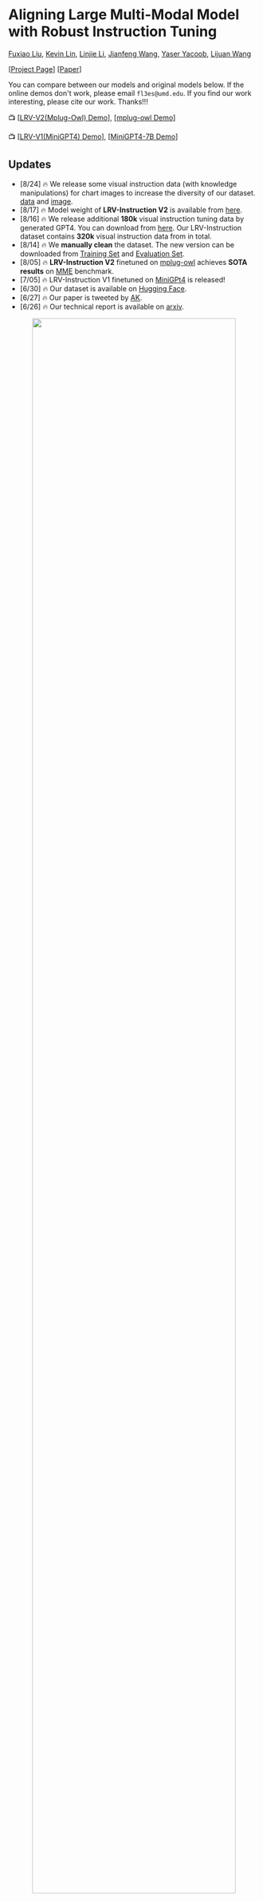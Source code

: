 # Aligning Large Multi-Modal Model with Robust Instruction Tuning
[Fuxiao Liu](https://fuxiaoliu.github.io/), [Kevin Lin](https://sites.google.com/site/kevinlin311tw/me), [Linjie Li](https://www.microsoft.com/en-us/research/people/linjli/), [Jianfeng Wang](http://jianfengwang.me/), [Yaser Yacoob](https://www.umiacs.umd.edu/people/yaser), [Lijuan Wang](https://www.microsoft.com/en-us/research/people/lijuanw/)

[[Project Page](https://fuxiaoliu.github.io/LRV/)] [[Paper](http://arxiv.org/abs/2306.14565)] 

You can compare between our models and original models below. If the online demos don't work, please email `fl3es@umd.edu`. If you find our work interesting, please cite our work. Thanks!!!


📺
[[LRV-V2(Mplug-Owl) Demo](https://2e493f50be28354855.gradio.live)], [[mplug-owl Demo](https://huggingface.co/spaces/MAGAer13/mPLUG-Owl)]
<br>


📺
[[LRV-V1(MiniGPT4) Demo](https://d225baa9dda7ba3877.gradio.live)], [[MiniGPT4-7B Demo](https://a7adeb59efb6b836f2.gradio.live)]



## Updates
- [8/24] 🔥 We release some visual instruction data (with knowledge manipulations) for chart images to increase the diversity of our dataset. [data](download.txt#L33) and [image](download.txt#L36).
- [8/17] 🔥 Model weight of **LRV-Instruction V2** is available from [here](download.txt#L24). 
- [8/16] 🔥 We release additional **180k** visual instruction tuning data by generated GPT4.  You can download from [here](download.txt#L20). Our LRV-Instruction dataset contains **320k** visual instruction data from in total.
- [8/14] 🔥 We **manually clean** the dataset. The new version can be downloaded from [Training Set](download.txt#L5) and [Evaluation Set](Evaluation/evaluation_set.json).
- [8/05] 🔥 **LRV-Instruction V2** finetuned on [mplug-owl](https://github.com/X-PLUG/mPLUG-Owl) achieves **SOTA results** on [MME](https://github.com/BradyFU/Awesome-Multimodal-Large-Language-Models/tree/Evaluation) benchmark.
- [7/05] 🔥 LRV-Instruction V1 finetuned on [MiniGPt4](https://github.com/X-PLUG/mPLUG-Owl) is released! 
- [6/30] 🔥 Our dataset is available on [Hugging Face](https://huggingface.co/datasets/VictorSanh/LrvInstruction).
- [6/27] 🔥 Our paper is tweeted by [AK](https://twitter.com/_akhaliq).
- [6/26] 🔥 Our technical report is available on [arxiv](http://arxiv.org/abs/2306.14565).

<p align="center">
    <a href="https://llava.hliu.cc/"><img src="./ranking.jpg" width="90%"></a> <br>
</p>

## Model Checkpoints
| Model name | Backbone | Download Link |
| --- | --- |---: |
| **LRV-Instruction V2** | Mplug-Owl | [link](download.txt#L24) |
| **LRV-Instruction V1** | MiniGPT4 |  [link](download.txt#L18) |


## Instruction Data
| Model name | Instruction | Image |
| --- | --- |---: |
| **LRV Instruction** | [link](download.txt#L28) | [link](download.txt#L12) |
| **LRV Instruction(More)** | [link](download.txt#L31) | [link](download.txt#L12) |
| **Chart Instruction** | [link](download.txt#L33) | [link](download.txt#L36) |

## Visual Instruction Data (LRV-Instruction)
We **update** the dataset with **300k** visual instructions generated by GPT4, covering 16 vision-and-language tasks with open-ended instructions and answers. LRV-Instruction include both positive instructions and negative instructions for more robust visual instruction tuning. The images of our dataset are from [Visual Genome](https://arxiv.org/pdf/1602.07332v1.pdf). Our data can be accessed from [here](download.txt#L28).
```
{'image_id': '2392588', 'question': 'Can you see a blue teapot on the white electric stove in the kitchen?', 'answer': 'There is no mention of a teapot on the white electric stove in the kitchen.', 'task': 'negative'}
```
For each instance, `image_id` refers to the image from [Visual Genome](https://arxiv.org/pdf/1602.07332v1.pdf). `question` and `answer` refer to the instruction-answer pair. `task` indicates the task name. You can download the images from [here](download.txt#L12).

We provide our prompts for GPT-4 queries to better facilitate research in this domain. Please check out the `prompts` folder for positive and negative instance generation. `negative1_generation_prompt.txt` contains the prompt to generate negative instructions with Nonexistent Element Manipulation. `negative2_generation_prompt.txt` contains the prompt to generate negative instructions with Existent Element Manipulation. You can refer to the code [here](https://github.com/FuxiaoLiu/LRV-Instruction/blob/main/data/data_generation.py) to generate more data. Please see our paper for more details.

#### LRV-Instruction can equip the LMM with the ability to say no and also provide correct answers, even though there is no chart image in LRV-Instruction dataset.
<p align="center">
    <a href="https://llava.hliu.cc/"><img src="./chart_example1.jpg" width="70%"></a> <br>
</p>

## Models

### 🐒LRV-Instruction(V1) Setup
* LRV-Instruction(V1) is based on MiniGPT4-7B.


**1. Clone this repository**
```bash
https://github.com/FuxiaoLiu/LRV-Instruction.git
```

**2. Install Package**
```Shell
conda env create -f environment.yml --name LRV
conda activate LRV
```

**3.  Prepare the Vicuna weights** 

Our model is finetuned on MiniGPT-4 with Vicuna-7B. Please refer to instruction [here](https://github.com/Vision-CAIR/MiniGPT-4/blob/main/PrepareVicuna.md) to prepare the Vicuna weights or download from [here](download.txt#L8). Then, set the path to the Vicuna weight in [MiniGPT-4/minigpt4/configs/models/minigpt4.yaml](MiniGPT-4/minigpt4/configs/models/minigpt4.yaml#L15) at Line 15.

**4. Prepare the pretrained checkpoint of our model**

Download the pretrained checkpoints from [here](download.txt#L18)

Then, set the path to the pretrained checkpoint in [MiniGPT-4/eval_configs/minigpt4_eval.yaml](MiniGPT-4/eval_configs/minigpt4_eval.yaml#L11) at Line 11. This checkpoint is based on [MiniGPT-4-7B](https://github.com/Vision-CAIR/MiniGPT-4). We will release the checkpoints for  MiniGPT-4-13B and LLaVA in the future.

**5. Set the dataset path**

After getting the dataset, then set the path to the dataset path in [MiniGPT-4/minigpt4/configs/datasets/cc_sbu/align.yaml](MiniGPT-4/minigpt4/configs/datasets/cc_sbu/align.yaml#L5) at Line 5. The structure of the dataset folder is similar to the following:

```
/MiniGPt-4/cc_sbu_align
├── image(Visual Genome images)
├── filter_cap.json
```

**6. Local Demo**

Try out the demo [demo.py](demo.py) of our finetuned model on your local machine by running

```
cd ./MiniGPT-4
python demo.py --cfg-path eval_configs/minigpt4_eval.yaml  --gpu-id 0
```
You can try the examples in [here](sample_images).

**7. Model Inference**

Set the path of the inference instruction file [here](MiniGPT-4/minigpt4/conversation/conversation.py/#L237), inference image folder [here](MiniGPT-4/minigpt4/conversation/conversation.py/#L234) and output location [here](MiniGPT-4/minigpt4/conversation/conversation.py/#L300). We don't run inference in the training process.

```
cd ./MiniGPT-4
python inference.py --cfg-path eval_configs/minigpt4_eval.yaml  --gpu-id 0
```

### 🐒LRV-Instruction(V2) Setup
* LRV-Instruction(V2) is based on plug-Owl-7B.


**1. Install the environment according to [mplug-owl](https://github.com/X-PLUG/mPLUG-Owl#Usage).**

We finetuned mplug-owl on 8 V100. If you meet any questions when implement on V100, feel free to let me know!

**2. Download the Checkpoint**

First download the checkpoint of mplug-owl from [link](https://huggingface.co/MAGAer13/mplug-owl-llama-7b-ft) and the trained lora model weight from [here](download.txt#L24).

**3. Edit the Code**

As for the `mplug-owl/serve/model_worker.py`, edit the following code and enter the path of the lora model weight in lora_path.
```
self.image_processor = MplugOwlImageProcessor.from_pretrained(base_model)
self.tokenizer = AutoTokenizer.from_pretrained(base_model)
self.processor = MplugOwlProcessor(self.image_processor, self.tokenizer)
self.model = MplugOwlForConditionalGeneration.from_pretrained(
     base_model,
     load_in_8bit=load_in_8bit,
     torch_dtype=torch.bfloat16 if bf16 else torch.half,
     device_map="auto"
 )
self.tokenizer = self.processor.tokenizer

        
peft_config = LoraConfig(target_modules=r'.*language_model.*\.(q_proj|v_proj)', inference_mode=False, r=8,lora_alpha=32, lora_dropout=0.05)
self.model = get_peft_model(self.model, peft_config)
lora_path = 'Your lora model path'
prefix_state_dict = torch.load(lora_path, map_location='cpu')
self.model.load_state_dict(prefix_state_dict)
```

**4. Local Demo**

When you launch the demo in local machine, you might find there is no space for the text input. This is because of the version conflict between python and gradio. The simplest solution is to do `conda activate LRV`

```
python -m serve.web_server --base-model 'the mplug-owl checkpoint directory' --bf16
```

**5. Model Inference**

First git clone the code from [mplug-owl](https://github.com/X-PLUG/mPLUG-Owl), replace the `/mplug/serve/model_worker.py` with our `/utils/model_worker.py` and add the file `/utils/inference.py`. Then edit the [input data file](utils/inference.py#L405) and [image folder path](utils/inference.py#L401). Finally run:

```
python -m serve.inference --base-model 'your checkpoint directory' --bf16
```



## Evaluation(GAVIE)

<p align="center">
    <a href="https://llava.hliu.cc/"><img src="./model.png" width="70%"></a> <br>
</p>

We introduce GPT4-Assisted Visual Instruction Evaluation (GAVIE) as a more flexible and robust approach to measure the hallucination generated by LMMs without the need for human-annotated groundtruth answers. GPT4 takes the dense captions with bounding box coordinates as the image content and compares human instructions and model response. Then we ask GPT4 to work as a smart teacher and score (0-10) students’ answers based on two criteria: (1) Accuracy: whether the response hallucinates with the image content.
(2) Relevancy: whether the response directly follows the instruction. `prompts/GAVIE.txt` contains the prompt of GAVIE.

Our evaluation set is available at [here](Evaluation/evaluation_set.json).
```
{'image_id': '2380160', 'question': 'Identify the type of transportation infrastructure present in the scene.'}
```
For each instance, `image_id` refers to the image from [Visual Genome](https://arxiv.org/pdf/1602.07332v1.pdf). `instruction` refers to the instruction. `answer_gt` refers to the groundtruth answer from Text-Only GPT4 but we don't use them in our evaluation. Instead, we use Text-Only GPT4 to evaluate the model output by using the dense captions and bounding boxes from [Visual Genome](https://arxiv.org/pdf/1602.07332v1.pdf) dataset as the visual contents. 

To evaluate your model outputs, first download the vg annotations from [here](download.txt#L15). Second generate the evaluation prompt according to the code [here](Evaluation/evaluate.py). Third, feed the prompt into GPT4.

## Leaderboards

GPT4(GPT4-32k-0314) work as smart teachers and score (0-10) students’ answers based on two criteria.

(1) Accuracy: whether the response hallucinates with the image content.
(2) Relevancy: whether the response directly follows the instruction.




## Acknowledgement
- [Vicuna](https://github.com/lm-sys/FastChat): The fantastic language ability of Vicuna amazing.
- [MiniGPT4](https://github.com/Vision-CAIR/MiniGPT-4), [LAVIS](https://github.com/salesforce/LAVIS) and [mplug-owl](https://github.com/X-PLUG/mPLUG-Owl): Many thanks to MiniGPT4, LAVIS and mplug-owl, many of our codes are based on them!
- [Awesome-Multimodal-Large-Language-Models](https://github.com/BradyFU/Awesome-Multimodal-Large-Language-Models#multimodal-instruction-tuning). The survey of LMMs is very helpful!


## Citation

If you find our work useful for your your research and applications, please cite using this BibTeX:
```bibtex
@article{liu2023aligning,
  title={Aligning Large Multi-Modal Model with Robust Instruction Tuning},
  author={Liu, Fuxiao and Lin, Kevin and Li, Linjie and Wang, Jianfeng and Yacoob, Yaser and Wang, Lijuan},
  journal={arXiv preprint arXiv:2306.14565},
  year={2023}
}
```

## License
This repository is under [BSD 3-Clause License](LICENSE.md). 
Many codes are based on [MiniGPT4](https://github.com/Vision-CAIR/MiniGPT-4) and [mplug-Owl](https://github.com/Vision-CAIR/MiniGPT-4)
with BSD 3-Clause License [here](LICENSE_MiniGPT4.md).
